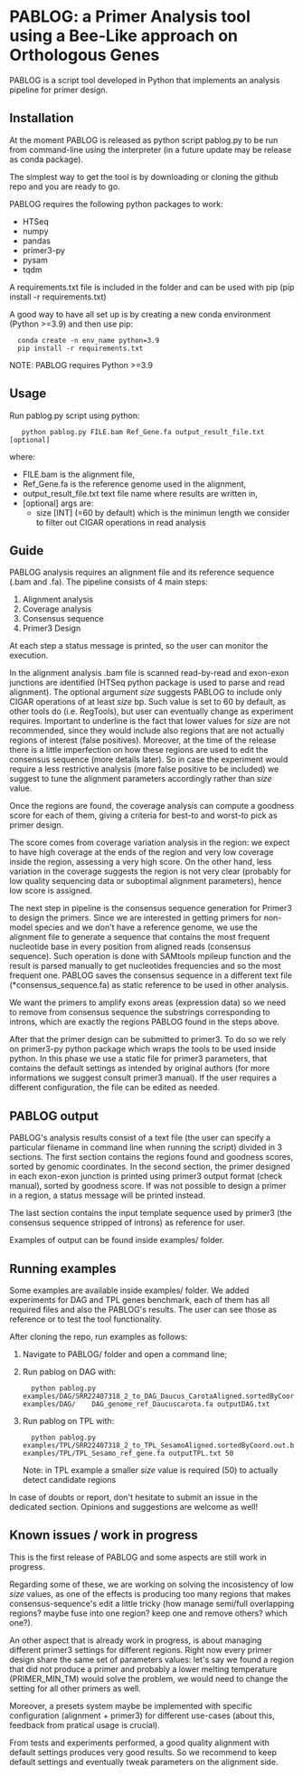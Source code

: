 # PABLOG: a Primer Analysis tool using a Bee-Like approach on Orthologous Genes

PABLOG is a script tool developed in Python that implements an analysis pipeline for primer design.


## Installation
At the moment PABLOG is released as python script pablog.py to be run from command-line using the interpreter (in a future update may be release as conda package).

The simplest way to get the tool is by downloading or cloning the github repo and you are ready to go.

PABLOG requires the following python packages to work:
  - HTSeq
  - numpy
  - pandas
  - primer3-py
  - pysam
  - tqdm

A requirements.txt file is included in the folder and can be used with pip (pip install -r requirements.txt)

A good way to have all set up is by creating a new conda environment (Python >=3.9) and then use pip:

      conda create -n env_name python=3.9
      pip install -r requirements.txt

NOTE: PABLOG requires Python >=3.9 
 

## Usage

Run pablog.py script using python:

       python pablog.py FILE.bam Ref_Gene.fa output_result_file.txt [optional]
       
   where:

   - FILE.bam is the alignment file,
   - Ref_Gene.fa is the reference genome used in the alignment,
   - output_result_file.txt text file name where results are written in,
   - [optional] args are:
     - size [INT] (=60 by default) which is the minimun length we consider to filter out CIGAR operations in read analysis


## Guide

PABLOG analysis requires an alignment file and its reference sequence (.bam and .fa).
The pipeline consists of 4 main steps:

  1. Alignment analysis
  2. Coverage analysis
  3. Consensus sequence
  4. Primer3 Design

At each step a status message is printed, so the user can monitor the execution.

In the alignment analysis .bam file is scanned read-by-read and exon-exon junctions are identified (HTSeq python package is used to parse and read alignment).
The optional argument <em> size </em> suggests PABLOG to include only CIGAR operations of at least <em> size </em> bp.
Such value is set to 60 by default, as other tools do (i.e. RegTools), but user can eventually change as experiment requires. Important to underline is the fact that lower values for <em> size </em> are not recommended, since they would include also regions that are not actually regions of interest (false positives). Moreover, at the time of the release there is a little imperfection on how these regions are used to edit the consensus sequence (more details later). So in case the experiment would require a less restrictive analysis (more false positive to be included) we suggest to tune the alignment parameters accordingly rather than <em> size </em> value. 

Once the regions are found, the coverage analysis can compute a goodness score for each of them, giving a criteria for best-to and worst-to pick as primer design.

The score comes from coverage variation analysis in the region: we expect to have high coverage at the ends of the region and very low coverage inside the region, assessing a very high score. On the other hand, less variation in the coverage suggests the region is not very clear (probably for low quality sequencing data or suboptimal alignment parameters), hence low score is assigned. 

The next step in pipeline is the consensus sequence generation for Primer3 to design the primers. 
Since we are interested in getting primers for non-model species and we don't have a reference genome,
we use the alignment file to generate a sequence that contains the most frequent nucleotide base in every position from aligned reads (consensus sequence). Such operation is done with SAMtools mpileup function and the result is parsed manually to get nucleotides frequencies and so the most frequent one. 
PABLOG saves the consensus sequence in a different text file (*consensus_sequence.fa) as static reference to be used in other analysis. 

We want the primers to amplify exons areas (expression data) so we need to remove from consensus sequence the substrings corresponding to introns, which are exactly the regions PABLOG found in the steps above.

After that the primer design can be submitted to primer3. To do so we rely on primer3-py python package which wraps the tools to be used inside python.
In this phase we use a static file for primer3 parameters, that contains the default settings as intended by original authors (for more informations we suggest consult primer3 manual).
If the user requires a different configuration, the file can be edited as needed.

## PABLOG output

PABLOG's analysis results consist of a text file (the user can specify a particular filename in command line when running the script) divided in 3 sections.
The first section contains the regions found and goodness scores, sorted by genomic coordinates.
In the second section, the primer designed in each exon-exon junction is printed using primer3 output format (check manual), sorted by goodness score.
If was not possible to design a primer in a region, a status message will be printed instead.  

The last section contains the input template sequence used by primer3 (the consensus sequence stripped of introns) as reference for user. 

Examples of output can be found inside examples/ folder.  

## Running examples

Some examples are available inside examples/ folder. We added experiments for DAG and TPL genes benchmark, each of them has all required files and also the PABLOG's results. The user can see those as reference or to test the tool functionality.

After cloning the repo, run examples as follows:

      
   1) Navigate to PABLOG/ folder and open a command line;
   2) Run pablog on DAG with:

            python pablog.py examples/DAG/SRR22407318_2_to_DAG_Daucus_CarotaAligned.sortedByCoord.out.bam examples/DAG/    DAG_genome_ref_Daucuscarota.fa outputDAG.txt
   3) Run pablog on TPL with:
            
            python pablog.py examples/TPL/SRR22407318_2_to_TPL_SesamoAligned.sortedByCoord.out.bam examples/TPL/TPL_Sesamo_ref_gene.fa outputTPL.txt 50
      Note: in TPL example a smaller <em> size </em> value is required (50) to actually detect candidate regions  

In case of doubts or report, don't hesitate to submit an issue in the dedicated section. Opinions and suggestions are welcome as well!

## Known issues / work in progress

This is the first release of PABLOG and some aspects are still work in progress. 

Regarding some of these, we are working on solving the incosistency of low <em> size </em> values, as one of the effects is producing too many regions that makes consensus-sequence's edit a little tricky (how manage semi/full overlapping regions? maybe fuse into one region? keep one and remove others? which one?).

An other aspect that is already work in progress, is about managing different primer3 settings for different regions. Right now every primer design share the same set of parameters values: let's say we found a region that did not produce a primer and probably a lower melting temperature (PRIMER_MIN_TM) would solve the problem, we would need to change the setting for all other primers as well.   

Moreover, a presets system maybe be implemented with specific configuration (alignment + primer3) for different use-cases (about this, feedback from pratical usage is crucial).

From tests and experiments performed, a good quality alignment with default settings produces very good results.
So we recommend to keep default settings and eventually tweak parameters on the alignment side.
